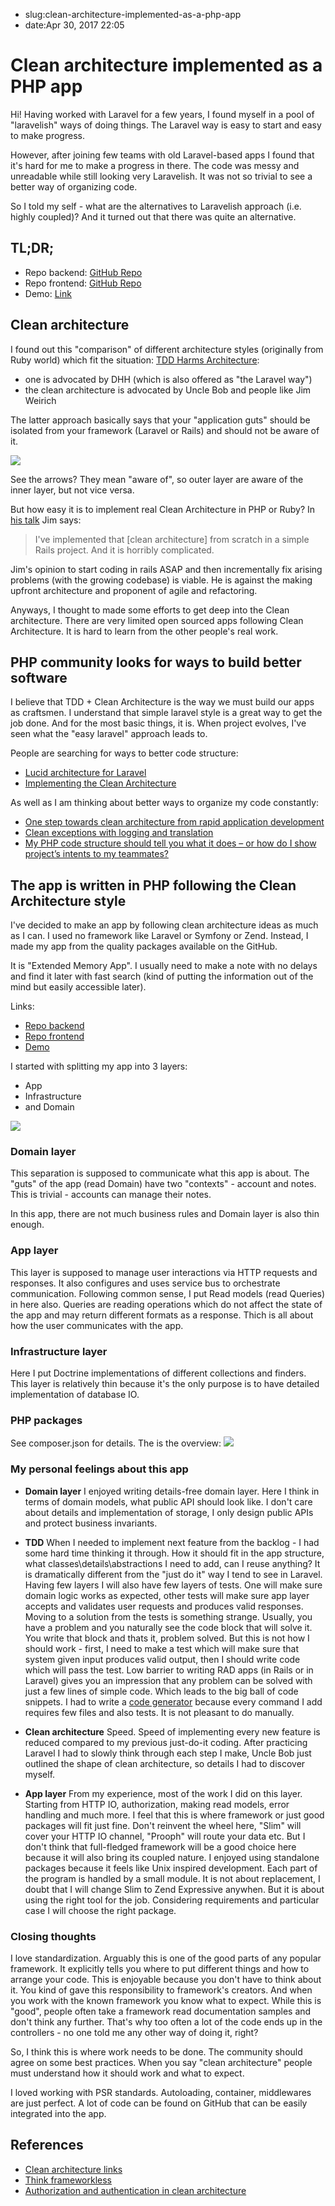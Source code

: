 - slug:clean-architecture-implemented-as-a-php-app
- date:Apr 30, 2017 22:05
# Clean architecture implemented as a PHP app
Hi! Having worked with Laravel for a few years, I found myself in a pool of "laravelish" ways of doing things. The Laravel way is easy to start and easy to make progress. 

However, after joining few teams with old Laravel-based apps I found that it's hard for me to make a progress in there. The code was messy and unreadable while still looking very Laravelish. It was not so trivial to see a better way of organizing code. 

So I told my self - what are the alternatives to Laravelish approach (i.e. highly coupled)? And it turned out that there was quite an alternative. 

## TL;DR;

* Repo backend: [GitHub Repo](https://github.com/lezhnev74/ema)
* Repo frontend: [GitHub Repo](https://github.com/lezhnev74/ema-web-client)
* Demo: [Link](https://ema.lessthan12ms.com/)

## Clean architecture 
I found out this "comparison" of different architecture styles (originally from Ruby world) which fit the situation: [TDD Harms Architecture](http://blog.cleancoder.com/uncle-bob/2017/03/03/TDD-Harms-Architecture.html):

* one is advocated by DHH (which is also offered as "the Laravel way")
* the clean architecture is advocated by Uncle Bob and people like Jim Weirich

The latter approach basically says that your "application guts" should be isolated from your framework (Laravel or Rails) and should not be aware of it. 

![](layers.jpg)

See the arrows? They mean "aware of", so outer layer are aware of the inner layer, but not vice versa.

But how easy it is to implement real Clean Architecture in PHP or Ruby? In [his talk](https://www.youtube.com/watch?v=tg5RFeSfBM4) Jim says: 
> I've implemented that [clean architecture] from scratch in a simple Rails project. And it is horribly complicated.

Jim's opinion to start coding in rails ASAP and then incrementally fix arising problems (with the growing codebase) is viable. He is against the making upfront architecture and proponent of agile and refactoring. 

Anyways, I thought to made some efforts to get deep into the Clean architecture. There are very limited open sourced apps following Clean Architecture. It is hard to learn from the other people's real work.

## PHP community looks for ways to build better software
I believe that TDD + Clean Architecture is the way we must build our apps as craftsmen. I understand that simple laravel style is a great way to get the job done. And for the most basic things, it is. When project evolves, I've seen what the "easy laravel" approach leads to.

People are searching for ways to better code structure:

* [Lucid architecture for Laravel](https://github.com/lucid-architecture/laravel#getting-started)
* [Implementing the Clean Architecture](https://www.entropywins.wtf/blog/2016/11/24/implementing-the-clean-architecture/)

As well as I am thinking about better ways to organize my code constantly:

* [One step towards clean architecture from rapid application development](https://lessthan12ms.com/one-step-towards-clean-architecture-from-rapid-application-development/)
* [Clean exceptions with logging and translation](https://lessthan12ms.com/clean-exceptions-with-logging-and-translation/)
* [My PHP code structure should tell you what it does – or how do I show project’s intents to my teammates?](https://lessthan12ms.com/my-php-code-structure-should-tell-you-what-it-does-or-how-do-i-show-projects-intents-to-my-teammates/)


## The app is written in PHP following the Clean Architecture style
I've decided to make an app by following clean architecture ideas as much as I can. I used no framework like Laravel or Symfony or Zend. Instead, I made my app from the quality packages available on the GitHub.

It is "Extended Memory App". I usually need to make a note with no delays and find it later with fast search (kind of putting the information out of the mind but easily accessible later).

Links:

* [Repo backend](https://github.com/lezhnev74/ema)
* [Repo frontend](https://github.com/lezhnev74/ema-web-client)
* [Demo](https://ema.lessthan12ms.com)

I started with splitting my app into 3 layers:

* App
* Infrastructure
* and Domain

![](structure.jpg)

### Domain layer

This separation is supposed to communicate what this app is about. The "guts" of the app (read Domain) have two "contexts" - account and notes. This is trivial - accounts can manage their notes.

In this app, there are not much business rules and Domain layer is also thin enough.

### App layer

This layer is supposed to manage user interactions via HTTP requests and responses. It also configures and uses service bus to orchestrate communication.
Following common sense, I put Read models (read Queries) in here also. Queries are reading operations which do not affect the state of the app and may return different formats as a response. Thich is all about how the user communicates with the app.

### Infrastructure layer

Here I put Doctrine implementations of different collections and finders.  This layer is relatively thin because it's the only purpose is to have detailed implementation of database IO.

### PHP packages

See composer.json for details. The is the overview:
![](app.png)

### My personal feelings about this app

* **Domain layer**
I enjoyed writing details-free domain layer. Here I think in terms of domain models, what public API should look like. I don't care about details and implementation of storage, I only design public APIs and protect business invariants.

* **TDD**
When I needed to implement next feature from the backlog - I had some hard time thinking it through. How it should fit in the app structure, what classes\details\abstractions I need to add, can I reuse anything? It is dramatically different from the "just do it" way I tend to see in Laravel.
Having few layers I will also have few layers of tests. One will make sure domain logic works as expected, other tests will make sure app layer accepts and validates user requests and produces valid responses.
Moving to a solution from the tests is something strange. Usually, you have a problem and you naturally see the code block that will solve it. You write that block and thats it, problem solved. But this is not how I should work - first, I need to make a test which will make sure that system given input produces valid output, then I should write code which will pass the test. 
Low barrier to writing RAD apps (in Rails or in Laravel) gives you an impression that any problem can be solved with just a few lines of simple code. Which leads to the big ball of code snippets.
I had to write a [code generator](https://github.com/lezhnev74/ddd-generator) because every command I add requires few files and also tests. It is not pleasant to do manually.

* **Clean architecture** 
Speed. Speed of implementing every new feature is reduced compared to my previous just-do-it coding. After practicing Laravel I had to slowly think through each step I make, Uncle Bob just outlined the shape of clean architecture, so details I had to discover myself. 

* **App layer**
From my experience, most of the work I did on this layer. Starting from HTTP IO, authorization, making read models, error handling and much more. I feel that this is where framework or just good packages will fit just fine. Don't reinvent the wheel here, "Slim" will cover your HTTP IO channel, "Prooph" will route your data etc. 
But I don't think that full-fledged framework will be a good choice here because it will also bring its coupled nature.
I enjoyed using standalone packages because it feels like Unix inspired development. Each part of the program is handled by a small module. It is not about replacement, I doubt that I will change Slim to Zend Expressive anywhen. But it is about using the right tool for the job. Considering requirements and particular case I will choose the right package.

### Closing thoughts
I love standardization. Arguably this is one of the good parts of any popular framework. It explicitly tells you where to put different things and how to arrange your code. This is enjoyable because you don't have to think about it. You kind of gave this responsibility to framework's creators. And when you work with the known framework you know what to expect.  While this is "good", people often take a framework read documentation samples and don't think any further. That's why too often a lot of the code ends up in the controllers - no one told me any other way of doing it, right?

So, I think this is where work needs to be done. The community should agree on some best practices. When you say "clean architecture" people must understand how it should work and what to expect. 

I loved working with PSR standards. Autoloading, container, middlewares are just perfect. A lot of code can be found on GitHub that can be easily integrated into the app.

## References
- [Clean architecture links](https://lessthan12ms.com/clean-architecture-links/)
- [Think frameworkless](https://lessthan12ms.com/think-frameworkless/)
- [Authorization and authentication in clean architecture](https://lessthan12ms.com/authorization-and-authentication-in-clean-architecture/)

